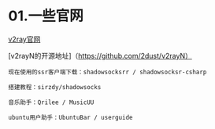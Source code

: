 01.一些官网
====
[v2ray官网](https://www.v2ray.com/)

[v2rayN的开源地址]（https://github.com/2dust/v2rayN）

    
    现在使用的ssr客户端下载：shadowsocksrr / shadowsocksr-csharp

    搭建教程：sirzdy/shadowsocks

    音乐助手：Qrilee / MusicUU

    ubuntu用户助手：UbuntuBar / userguide
